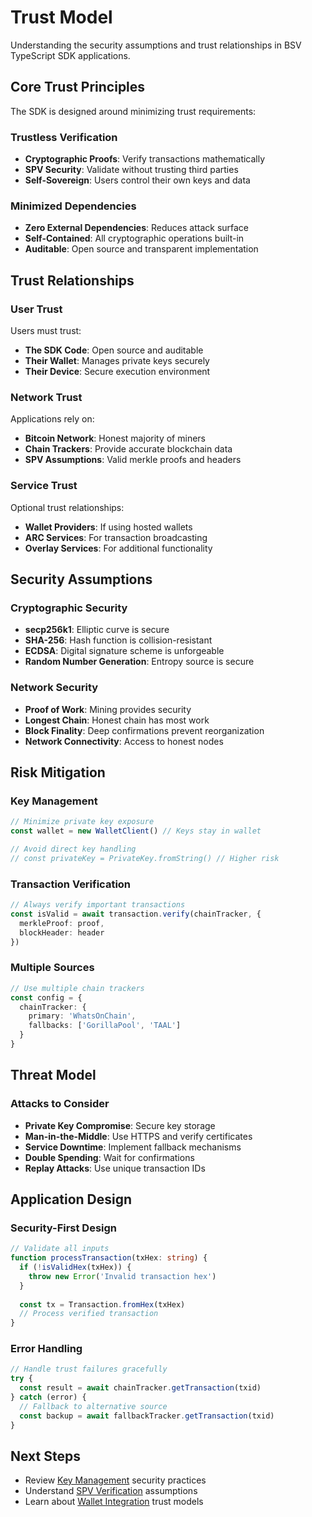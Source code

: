 # Trust Model

Understanding the security assumptions and trust relationships in BSV TypeScript SDK applications.

## Core Trust Principles

The SDK is designed around minimizing trust requirements:

### Trustless Verification

- **Cryptographic Proofs**: Verify transactions mathematically
- **SPV Security**: Validate without trusting third parties
- **Self-Sovereign**: Users control their own keys and data

### Minimized Dependencies

- **Zero External Dependencies**: Reduces attack surface
- **Self-Contained**: All cryptographic operations built-in
- **Auditable**: Open source and transparent implementation

## Trust Relationships

### User Trust

Users must trust:

- **The SDK Code**: Open source and auditable
- **Their Wallet**: Manages private keys securely
- **Their Device**: Secure execution environment

### Network Trust

Applications rely on:

- **Bitcoin Network**: Honest majority of miners
- **Chain Trackers**: Provide accurate blockchain data
- **SPV Assumptions**: Valid merkle proofs and headers

### Service Trust

Optional trust relationships:

- **Wallet Providers**: If using hosted wallets
- **ARC Services**: For transaction broadcasting
- **Overlay Services**: For additional functionality

## Security Assumptions

### Cryptographic Security

- **secp256k1**: Elliptic curve is secure
- **SHA-256**: Hash function is collision-resistant
- **ECDSA**: Digital signature scheme is unforgeable
- **Random Number Generation**: Entropy source is secure

### Network Security

- **Proof of Work**: Mining provides security
- **Longest Chain**: Honest chain has most work
- **Block Finality**: Deep confirmations prevent reorganization
- **Network Connectivity**: Access to honest nodes

## Risk Mitigation

### Key Management

```typescript
// Minimize private key exposure
const wallet = new WalletClient() // Keys stay in wallet

// Avoid direct key handling
// const privateKey = PrivateKey.fromString() // Higher risk
```

### Transaction Verification

```typescript
// Always verify important transactions
const isValid = await transaction.verify(chainTracker, {
  merkleProof: proof,
  blockHeader: header
})
```

### Multiple Sources

```typescript
// Use multiple chain trackers
const config = {
  chainTracker: {
    primary: 'WhatsOnChain',
    fallbacks: ['GorillaPool', 'TAAL']
  }
}
```

## Threat Model

### Attacks to Consider

- **Private Key Compromise**: Secure key storage
- **Man-in-the-Middle**: Use HTTPS and verify certificates
- **Service Downtime**: Implement fallback mechanisms
- **Double Spending**: Wait for confirmations
- **Replay Attacks**: Use unique transaction IDs

## Application Design

### Security-First Design

```typescript
// Validate all inputs
function processTransaction(txHex: string) {
  if (!isValidHex(txHex)) {
    throw new Error('Invalid transaction hex')
  }
  
  const tx = Transaction.fromHex(txHex)
  // Process verified transaction
}
```

### Error Handling

```typescript
// Handle trust failures gracefully
try {
  const result = await chainTracker.getTransaction(txid)
} catch (error) {
  // Fallback to alternative source
  const backup = await fallbackTracker.getTransaction(txid)
}
```

## Next Steps

- Review [Key Management](./key-management.md) security practices
- Understand [SPV Verification](./spv-verification.md) assumptions
- Learn about [Wallet Integration](./wallet-integration.md) trust models
